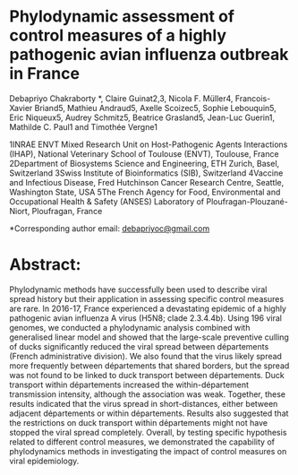 # Phylodynamic assessment of control measures of a highly pathogenic avian influenza outbreak in France
Debapriyo Chakraborty *, Claire Guinat2,3, Nicola F. Müller4, Francois-Xavier Briand5, Mathieu Andraud5, Axelle Scoizec5, Sophie Lebouquin5, Eric Niqueux5, Audrey 
Schmitz5, Beatrice Grasland5, Jean-Luc Guerin1, Mathilde C. Paul1 and Timothée Vergne1

1INRAE ENVT Mixed Research Unit on Host-Pathogenic Agents Interactions (IHAP), National Veterinary School of Toulouse (ENVT), Toulouse, France
2Department of Biosystems Science and Engineering, ETH Zurich, Basel, Switzerland
3Swiss Institute of Bioinformatics (SIB), Switzerland
4Vaccine and Infectious Disease, Fred Hutchinson Cancer Research Centre, Seattle, Washington State, USA
5The French Agency for Food, Environmental and Occupational Health & Safety (ANSES) Laboratory of Ploufragan-Plouzané-Niort, Ploufragan, France

*Corresponding author email: debapriyoc@gmail.com  

# Abstract:
Phylodynamic methods have successfully been used to describe viral spread history but their application in assessing specific control measures are rare. In 2016-17, France experienced a devastating epidemic of a highly pathogenic avian influenza  A virus (H5N8; clade 2.3.4.4b). Using 196 viral genomes, we conducted a phylodynamic analysis combined with generalised linear model and showed that the large-scale preventive culling of ducks significantly reduced the viral spread between départements (French administrative division). We also found that the virus likely spread more frequently between départements that shared borders, but the spread was not found to be linked to duck transport between départements.  Duck transport within départements increased the within-département transmission intensity, although the association was weak. Together, these results indicated that the virus spread in short-distances, either between adjacent départements or within départements. Results also suggested that the restrictions on duck transport within départements might not have stopped the viral spread completely. Overall, by testing specific hypothesis related to different control measures, we demonstrated the capability of phylodynamics methods in investigating the impact of control measures on viral epidemiology. 
